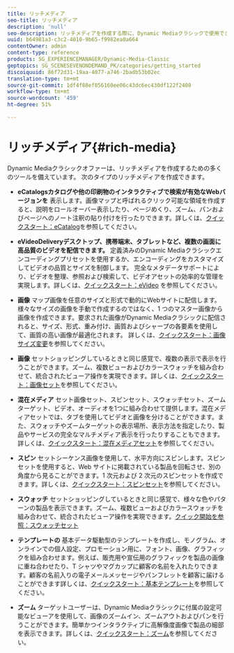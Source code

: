```yaml
---
title: リッチメディア
seo-title: リッチメディア
description: 'null'
seo-description: リッチメディアを作成する際に、Dynamic Mediaクラシックで使用できる様々なツールについて説明します。
uuid: b64981a3-c3c2-4010-9b65-f9982ea0a664
contentOwner: admin
content-type: reference
products: SG_EXPERIENCEMANAGER/Dynamic-Media-Classic
geptopics: SG_SCENESEVENONDEMAND_PK/categories/getting_started
discoiquuid: 86f72d31-19aa-4077-a746-2badb53b02ec
translation-type: tm+mt
source-git-commit: 1df4f88ef856160ee06c43dc6ec430df122f2408
workflow-type: tm+mt
source-wordcount: '459'
ht-degree: 51%

---
```



# リッチメディア{#rich-media}

Dynamic Mediaクラシックオファーは、リッチメディアを作成するための多くのツールを備えています。 次のタイプのリッチメディアを作成できます。

* **eCatalogsカタログや他の印刷物のインタラクティブで検索が有効なWebバージョンを**
表示します。画像マップと呼ばれるクリック可能な領域を作成すると、説明をロールオーバー表示したり、ページめくり、ズーム、パンおよびページへのノート注釈の貼り付けを行ったりできます。詳しくは、[クイックスタート：eCatalog](/help/quick-start-ecatalog.md)を参照してください。

* **eVideoDeliveryデスクトップ、携帯端末、タブレットなど、複数の画面に高品質のビデオを配信できます。**
定義済みのDynamic Mediaクラシックエンコーディングプリセットを使用するか、エンコーディングをカスタマイズしてビデオの品質とサイズを制御します。 完全なメタデータサポートにより、ビデオを整理、参照および検索して、ビデオアセットの効率的な管理を実現します。詳しくは、[クイックスタート：eVideo](/help/quick-start-video.md) を参照してください。

* **画像**
マップ画像を任意のサイズと形式で動的にWebサイトに配信します。様々なサイズの画像を手動で作成するのではなく、1 つのマスター画像から画像を作成できます。要求された画像がDynamic Mediaクラシックに配信されると、サイズ、形式、重み付け、画質およびシャープの各要素を使用して、画質の高い画像が最適化されます。 詳しくは、[クイックスタート：画像サイズ変更](/help/quick-start-image-sizing.md)を参照してください。

* **画像**
セットショッピングしているときと同じ感覚で、複数の表示で表示を行うことができます。ズーム、複数ビューおよびカラースウォッチを組み合わせて、統合されたビューア操作を実現できます。詳しくは、[クイックスタート：画像セット](/help/quick-start-image-sets.md)を参照してください。

* **混在メディア**
セット画像セット、スピンセット、スウォッチセット、ズームターゲット、ビデオ、オーディオを1つに組み合わせて提供します。混在メディアセットでは、タブを使用してビデオと画像を分けることができます。また、スウォッチやズームターゲットの表示場所、表示方法を指定したり、製品やサービスの完全なマルチメディア表示を行ったりすることもできます。詳しくは、[クイックスタート：混在メディアセット](/help/quick-start-mixed-media-sets.md)を参照してください。

* **スピン**
セットシーケンス画像を使用して、水平方向にスピンします。スピンセットを使用すると、Web サイトに掲載されている製品を回転させ、別の角度から見ることができます。1 次元および 2 次元のスピンセットを作成できます。詳しくは、[クイックスタート：スピンセット](/help/quick-start-spin-sets.md)を参照してください。

* **スウォッチ**
セットショッピングしているときと同じ感覚で、様々な色やパターンの製品を表示できます。ズーム、複数ビューおよびカラースウォッチを組み合わせて、統合されたビューア操作を実現できます。[クイック開始を参照：スウォッチセット](/help/quick-start-swatch-sets.md)

* **テンプレートの**
基本データ駆動型のテンプレートを作成し、モノグラム、オンラインでの個人設定、プロモーション用に、フォント、画像、グラフィックを組み合わせます。例えば、販売用や宣伝用のグラフィックを製品の画像に重ね合わせたり、T シャツやマグカップに顧客の名前を入れたりできます。顧客の名前入りの電子メールメッセージやパンフレットを顧客に届けることができます詳しくは、[クイックスタート：基本テンプレート](/help/quick-start-template-basics.md)を参照してください。

* **ズーム**
ターゲットユーザーは、Dynamic Mediaクラシックに付属の設定可能なビューアを使用して、画像のズームイン、ズームアウトおよびパンを行うことができます。簡単かつインタラクティブに高解像度画像で製品の細部を表示できます。詳しくは、[クイックスタート：ズーム](/help/quick-start-zoom.md)を参照してください。
